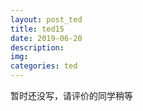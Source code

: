 ```yaml
---
layout: post_ted
title: ted15
date: 2019-06-20
description:
img: 
categories: ted
---
```


暂时还没写，请评价的同学稍等